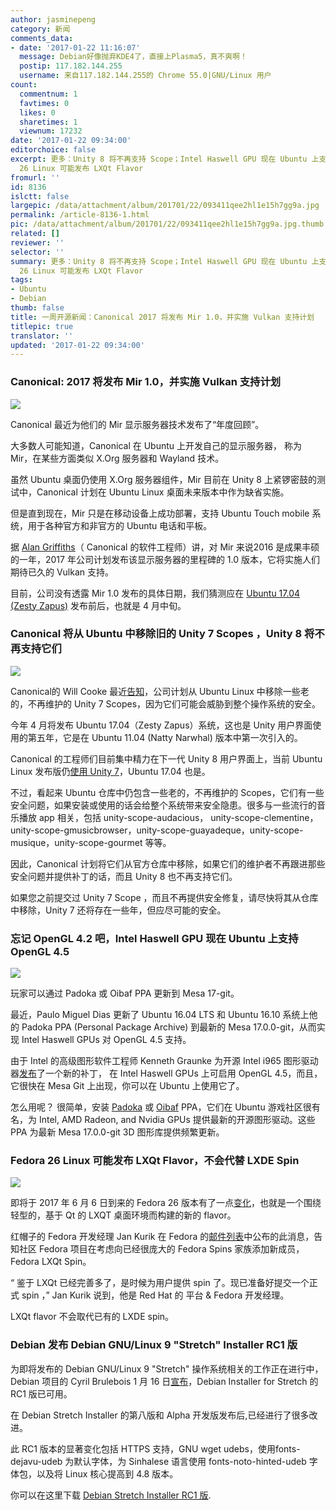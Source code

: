 ```yaml
---
author: jasminepeng
category: 新闻
comments_data:
- date: '2017-01-22 11:16:07'
  message: Debian好像抛弃KDE4了，直接上Plasma5，真不爽啊！
  postip: 117.182.144.255
  username: 来自117.182.144.255的 Chrome 55.0|GNU/Linux 用户
count:
  commentnum: 1
  favtimes: 0
  likes: 0
  sharetimes: 1
  viewnum: 17232
date: '2017-01-22 09:34:00'
editorchoice: false
excerpt: 更多：Unity 8 将不再支持 Scope；Intel Haswell GPU 现在 Ubuntu 上支持 OpenGL 4.5；Fedora
  26 Linux 可能发布 LXQt Flavor
fromurl: ''
id: 8136
islctt: false
largepic: /data/attachment/album/201701/22/093411qee2hl1e15h7gg9a.jpg
permalink: /article-8136-1.html
pic: /data/attachment/album/201701/22/093411qee2hl1e15h7gg9a.jpg.thumb.jpg
related: []
reviewer: ''
selector: ''
summary: 更多：Unity 8 将不再支持 Scope；Intel Haswell GPU 现在 Ubuntu 上支持 OpenGL 4.5；Fedora
  26 Linux 可能发布 LXQt Flavor
tags:
- Ubuntu
- Debian
thumb: false
title: 一周开源新闻：Canonical 2017 将发布 Mir 1.0，并实施 Vulkan 支持计划
titlepic: true
translator: ''
updated: '2017-01-22 09:34:00'
---
```


### Canonical: 2017 将发布 Mir 1.0，并实施 Vulkan 支持计划


![](/data/attachment/album/201701/22/093411qee2hl1e15h7gg9a.jpg)


Canonical 最近为他们的 Mir 显示服务器技术发布了“年度回顾”。


大多数人可能知道，Canonical 在 Ubuntu 上开发自己的显示服务器， 称为 Mir，在某些方面类似 X.Org 服务器和 Wayland 技术。


虽然 Ubuntu 桌面仍使用 X.Org 服务器组件，Mir 目前在 Unity 8 上紧锣密鼓的测试中，Canonical 计划在 Ubuntu Linux 桌面未来版本中作为缺省实施。


但是直到现在，Mir 只是在移动设备上成功部署，支持 Ubuntu Touch mobile 系统，用于各种官方和非官方的 Ubuntu 电话和平板。


据 [Alan Griffiths](http://insights.ubuntu.com/2017/01/17/mir-2016-end-of-year-review/)（ Canonical 的软件工程师）讲，对 Mir 来说2016 是成果丰硕的一年，2017 年公司计划发布该显示服务器的里程碑的 1.0 版本，它将实施人们期待已久的 Vulkan 支持。


目前，公司没有透露 Mir 1.0 发布的具体日期，我们猜测应在 [Ubuntu 17.04 (Zesty Zapus)](http://news.softpedia.com/news/ubuntu-17-04-skips-first-alpha-for-opt-in-flavors-gcc-6-3-0-hits-the-repository-511456.shtml) 发布前后，也就是 4 月中旬。


### Canonical 将从 Ubuntu 中移除旧的 Unity 7 Scopes ，Unity 8 将不再支持它们


![](/data/attachment/album/201701/22/093412i5usqfwquxfxw4ux.jpg)


Canonical的 Will Cooke 最近[告知](https://lists.ubuntu.com/archives/ubuntu-desktop/2017-January/004845.html)，公司计划从 Ubuntu Linux 中移除一些老的，不再维护的 Unity 7 Scopes，因为它们可能会威胁到整个操作系统的安全。


今年 4 月将发布 Ubuntu 17.04（Zesty Zapus）系统，这也是 Unity 用户界面使用的第五年，它是在 Ubuntu 11.04 (Natty Narwhal) 版本中第一次引入的。


Canonical 的工程师们目前集中精力在下一代 Unity 8 用户界面上，当前 Ubuntu Linux 发布版仍[使用 Unity 7](http://news.softpedia.com/news/canonical-will-soon-make-it-easier-to-enable-unity-7-low-graphics-mode-in-ubuntu-511760.shtml)，Ubuntu 17.04 也是。


不过，看起来 Ubuntu 仓库中仍包含一些老的，不再维护的 Scopes，它们有一些安全问题，如果安装或使用的话会给整个系统带来安全隐患。很多与一些流行的音乐播放 app 相关，包括 unity-scope-audacious， unity-scope-clementine，unity-scope-gmusicbrowser，unity-scope-guayadeque，unity-scope-musique，unity-scope-gourmet 等等。


因此，Canonical 计划将它们从官方仓库中移除，如果它们的维护者不再跟进那些安全问题并提供补丁的话，而且 Unity 8 也不再支持它们。


如果您之前提交过 Unity 7 Scope ，而且不再提供安全修复，请尽快将其从仓库中移除，Unity 7 还将存在一些年，但应尽可能的安全。 


### 忘记 OpenGL 4.2 吧，Intel Haswell GPU 现在 Ubuntu 上支持 OpenGL 4.5


![](/data/attachment/album/201701/22/093413q8lmvatiasmnnatm.jpg)


玩家可以通过 Padoka 或 Oibaf PPA 更新到 Mesa 17-git。


最近，Paulo Miguel Dias 更新了 Ubuntu 16.04 LTS 和 Ubuntu 16.10 系统上他的 Padoka PPA (Personal Package Archive) 到最新的 Mesa 17.0.0-git，从而实现 Intel Haswell GPUs 对 OpenGL 4.5 支持。


由于 Intel 的高级图形软件工程师 Kenneth Graunke 为开源 Intel i965 图形驱动器[发布](https://lists.freedesktop.org/archives/mesa-dev/2017-January/140908.html)了一个新的补丁， 在 Intel Haswell GPUs 上可启用 OpenGL 4.5，而且，它很快在 Mesa Git 上出现，你可以在 Ubuntu 上使用它了。


怎么用呢？ 很简单，安装 [Padoka](https://launchpad.net/%7Epaulo-miguel-dias/+archive/ubuntu/mesa) 或 [Oibaf](https://launchpad.net/%7Eoibaf/+archive/ubuntu/graphics-drivers/) PPA，它们在 Ubuntu 游戏社区很有名，为 Intel, AMD Radeon, and Nvidia GPUs 提供最新的开源图形驱动。这些 PPA 为最新 Mesa 17.0.0-git 3D 图形库提供频繁更新。


### Fedora 26 Linux 可能发布 LXQt Flavor，不会代替 LXDE Spin


![](/data/attachment/album/201701/22/093414m1xvrfjfyvxrlyjz.jpg)


即将于 2017 年 6 月 6 日到来的 Fedora 26 版本有了一点[变化](https://fedoraproject.org/wiki/Changes/LXQt_Spin)，也就是一个围绕轻型的，基于 Qt 的 LXQT 桌面环境而构建的新的 flavor。


红帽子的 Fedora 开发经理 Jan Kurik 在 Fedora 的[邮件列表](https://lists.fedoraproject.org/archives/list/devel@lists.fedoraproject.org/thread/E2Z7365TH64DZCPM7VYE66VCYVJPV26F/)中公布的此消息，告知社区 Fedora 项目在考虑向已经很庞大的 Fedora Spins 家族添加新成员，Fedora LXQt Spin。


“ 鉴于 LXQt 已经完善多了，是时候为用户提供 spin 了。现已准备好提交一个正式 spin ，” Jan Kurik 说到，他是 Red Hat 的 平台 & Fedora 开发经理。


LXQt flavor 不会取代已有的 LXDE spin。


### Debian 发布 Debian GNU/Linux 9 "Stretch" Installer RC1 版


为即将发布的 Debian GNU/Linux 9 "Stretch" 操作系统相关的工作正在进行中，Debian 项目的 Cyril Brulebois 1 月 16 日[宣布](https://lists.debian.org/debian-devel-announce/2017/01/msg00004.html)，Debian Installer for Stretch 的 RC1 版已可用。


在 Debian Stretch Installer 的第八版和 Alpha 开发版发布后,已经进行了很多改进。


此 RC1 版本的显著变化包括 HTTPS 支持，GNU wget udebs，使用fonts-dejavu-udeb 为默认字体，为 Sinhalese 语言使用 fonts-noto-hinted-udeb 字体包，以及将 Linux 核心提高到 4.8 版本。


你可以在这里下载 [Debian Stretch Installer RC1 版](http://linux.softpedia.com/get/System/Installer-Setup/Debian-Installer-94459.shtml).